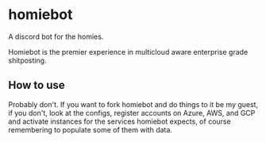 # homiebot
A discord bot for the homies.

Homiebot is the premier experience in multicloud aware enterprise grade shitposting.

## How to use
Probably don't. If you want to fork homiebot and do things to it be my guest, if you don't, look at the configs, register accounts on Azure, AWS, and GCP and activate instances for the services homiebot expects, of course remembering to populate some of them with data.